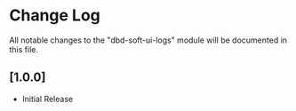 # Change Log

All notable changes to the "dbd-soft-ui-logs" module will be documented in this file.

## [1.0.0]

- Initial Release
